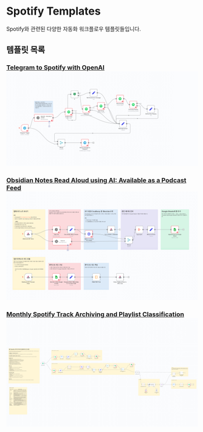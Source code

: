 # Spotify Templates

Spotify와 관련된 다양한 자동화 워크플로우 템플릿들입니다.

## 템플릿 목록

### [Telegram to Spotify with OpenAI](Telegram%20to%20Spotify%20with%20OpenAI.json)[![Telegram to Spotify with OpenAI](Telegram%20to%20Spotify%20with%20OpenAI.png)](Telegram%20to%20Spotify%20with%20OpenAI.json)

### [Obsidian Notes Read Aloud using AI: Available as a Podcast Feed](Obsidian%20Notes%20Read%20Aloud%20using%20AI_%20Available%20as%20a%20Podcast%20Feed.json)[![Obsidian Notes Read Aloud using AI: Available as a Podcast Feed](Obsidian%20Notes%20Read%20Aloud%20using%20AI_%20Available%20as%20a%20Podcast%20Feed.png)](Obsidian%20Notes%20Read%20Aloud%20using%20AI_%20Available%20as%20a%20Podcast%20Feed.json)

### [Monthly Spotify Track Archiving and Playlist Classification](Monthly%20Spotify%20Track%20Archiving%20and%20Playlist%20Classification.json)[![Monthly Spotify Track Archiving and Playlist Classification](Monthly%20Spotify%20Track%20Archiving%20and%20Playlist%20Classification.png)](Monthly%20Spotify%20Track%20Archiving%20and%20Playlist%20Classification.json)

